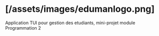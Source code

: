 # [/assets/images/edumanlogo.png]


Application TUI pour gestion des etudiants, mini-projet module Programmation 2
